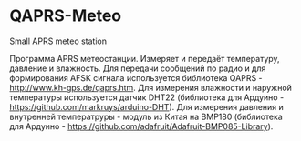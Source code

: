 # QAPRS-Meteo
Small APRS meteo station

Программа APRS метеостанции. Измеряет и передаёт температуру, давление и влажность. Для передачи сообщений по радио и для формирования AFSK сигнала используется библиотека QAPRS - http://www.kh-gps.de/qaprs.htm.
Для измерения влажности и наружной температуры используется датчик DHT22 (библиотека для Ардуино - https://github.com/markruys/arduino-DHT). Для измерения давления и внутренней температруры - модуль из Китая на BMP180 (библиотека для Ардуино - https://github.com/adafruit/Adafruit-BMP085-Library).

